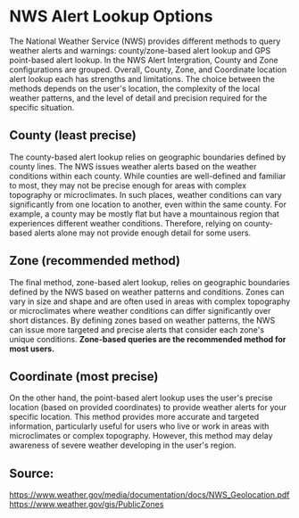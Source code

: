 # NWS Alert Lookup Options
The National Weather Service (NWS) provides different methods to query weather alerts and warnings: county/zone-based alert lookup and GPS point-based alert lookup. In the NWS Alert Intergration, County and Zone configurations are grouped. Overall, County, Zone, and Coordinate location alert lookup each has strengths and limitations. The choice between the methods depends on the user's location, the complexity of the local weather patterns, and the level of detail and precision required for the specific situation.

## County (least precise)
The county-based alert lookup relies on geographic boundaries defined by county lines. The NWS issues weather alerts based on the weather conditions within each county. While counties are well-defined and familiar to most, they may not be precise enough for areas with complex topography or microclimates. In such places, weather conditions can vary significantly from one location to another, even within the same county. For example, a county may be mostly flat but have a mountainous region that experiences different weather conditions. Therefore, relying on county-based alerts alone may not provide enough detail for some users. 

## Zone (recommended method)
The final method, zone-based alert lookup, relies on geographic boundaries defined by the NWS based on weather patterns and conditions. Zones can vary in size and shape and are often used in areas with complex topography or microclimates where weather conditions can differ significantly over short distances. By defining zones based on weather patterns, the NWS can issue more targeted and precise alerts that consider each zone's unique conditions. <b>Zone-based queries are the recommended method for most users.</b>

## Coordinate (most precise)
On the other hand, the point-based alert lookup uses the user's precise location (based on provided coordinates) to provide weather alerts for your specific location. This method provides more accurate and targeted information, particularly useful for users who live or work in areas with microclimates or complex topography. However, this method may delay awareness of severe weather developing in the user's region.

## Source:
https://www.weather.gov/media/documentation/docs/NWS_Geolocation.pdf
https://www.weather.gov/gis/PublicZones
